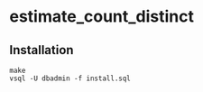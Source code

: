 estimate_count_distinct
=======================

Installation
------------

```
make
vsql -U dbadmin -f install.sql
```
